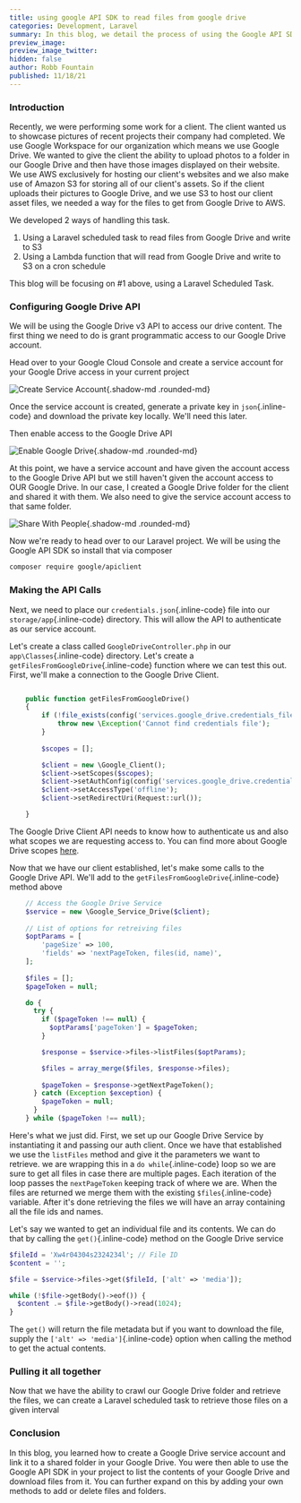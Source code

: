```yaml
---
title: using google API SDK to read files from google drive
categories: Development, Laravel
summary: In this blog, we detail the process of using the Google API SDK to get files from a Google Drive shared folder.
preview_image:
preview_image_twitter:
hidden: false
author: Robb Fountain
published: 11/18/21
---
```


### Introduction

Recently, we were performing some work for a client.  The client wanted us to showcase pictures of recent projects their company had completed.  We use Google Workspace for our organization which means we use Google Drive. We wanted to give the client the ability to upload photos to a folder in our Google Drive and then have those images displayed on their website.  We use AWS exclusively for hosting our client's websites and we also make use of Amazon S3 for storing all of our client's assets.  So if the client uploads their pictures to Google Drive, and we use S3 to host our client asset files, we needed a way for the files to get from Google Drive to AWS.

We developed 2 ways of handling this task.

1. Using a Laravel scheduled task to read files from Google Drive and write to S3
2. Using a Lambda function that will read from Google Drive and write to S3 on a cron schedule

This blog will be focusing on #1 above, using a Laravel Scheduled Task.

### Configuring Google Drive API
We will be using the Google Drive v3 API to access our drive content.  The first thing we need to do is grant programmatic access to our Google Drive account.

Head over to your Google Cloud Console and create a service account for your Google Drive access in your current project

![Create Service Account](131Studios/create_service_account2.png){.shadow-md .rounded-md}

Once the service account is created, generate a private key in `json`{.inline-code} and download the private key locally. We'll need this later.

Then enable access to the Google Drive API

![Enable Google Drive](131Studios/enable_google_drive_api.png){.shadow-md .rounded-md}

At this point, we have a service account and have given the account access to the Google Drive API but we still haven't given the account access to OUR Google Drive.  In our case, I created a Google Drive folder for the client and shared it with them.  We also need to give the service account access to that same folder.

![Share With People](131Studios/share_with_people.png){.shadow-md .rounded-md}

Now we're ready to head over to our Laravel project. We will be using the Google API SDK so install that via composer

``` bash
composer require google/apiclient 
```

### Making the API Calls
Next, we need to place our `credentials.json`{.inline-code} file into our `storage/app`{.inline-code} directory. This will allow the API to authenticate as our service account.

Let's create a class called `GoogleDriveController.php` in our `app\Classes`{.inline-code} directory.  Let's create a `getFilesFromGoogleDrive`{.inline-code} function where we can test this out.  First, we'll make a connection to the Google Drive Client.

```php

    public function getFilesFromGoogleDrive()
    {
        if (!file_exists(config('services.google_drive.credentials_file'))) {
            throw new \Exception('Cannot find credentials file');
        }
	  
	  	$scopes = [];

        $client = new \Google_Client();
        $client->setScopes($scopes);
        $client->setAuthConfig(config('services.google_drive.credentials_file'));
        $client->setAccessType('offline');
        $client->setRedirectUri(Request::url());

    }

```

The Google Drive Client API needs to know how to authenticate us and also what scopes we are requesting access to.  You can find more about Google Drive scopes [here](https://developers.google.com/identity/protocols/oauth2/scopes#drive).

Now that we have our client established, let's make some calls to the Google Drive API.  We'll add to the `getFilesFromGoogleDrive`{.inline-code} method above

```php
	// Access the Google Drive Service
    $service = new \Google_Service_Drive($client);
	
	// List of options for retreiving files
	$optParams = [
        'pageSize' => 100,
        'fields' => 'nextPageToken, files(id, name)',
    ];
	
 	$files = [];
    $pageToken = null;

	do {
	  try {
		if ($pageToken !== null) {
		  $optParams['pageToken'] = $pageToken;
		}

		$response = $service->files->listFiles($optParams);

		$files = array_merge($files, $response->files);
		
		$pageToken = $response->getNextPageToken();
	  } catch (Exception $exception) {
		$pageToken = null;
	  }
	} while ($pageToken !== null);
```

Here's what we just did.  First, we set up our Google Drive Service by instantiating it and passing our auth client.  Once we have that established we use the `listFiles` method and give it the parameters we want to retrieve.  we are wrapping this in a `do while`{.inline-code} loop so we are sure to get all files in case there are multiple pages. Each iteration of the loop passes the `nextPageToken` keeping track of where we are.  When the files are returned we merge them with the existing `$files`{.inline-code} variable.  After it's done retrieving the files we will have an array containing all the file ids and names.

Let's say we wanted to get an individual file and its contents.  We can do that by calling the `get()`{.inline-code} method on the Google Drive service

```php
$fileId = 'Xw4r04304s2324234l'; // File ID
$content = '';

$file = $service->files->get($fileId, ['alt' => 'media']);

while (!$file->getBody()->eof()) {
  $content .= $file->getBody()->read(1024);
}

```

The `get()` will return the file metadata but if you want to download the file, supply the `['alt' => 'media']`{.inline-code} option when calling the method to get the actual contents.


### Pulling it all together
Now that we have the ability to crawl our Google Drive folder and retrieve the files, we can create a Laravel scheduled task to retrieve those files on a given interval


### Conclusion
In this blog, you learned how to create a Google Drive service account and link it to a shared folder in your Google Drive.  You were then able to use the Google API SDK in your project to list the contents of your Google Drive and download files from it.  You can further expand on this by adding your own methods to add or delete files and folders.
